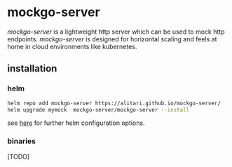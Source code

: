 # mockgo-server

*mockgo-server* is a lightweight http server which can be used to mock http endpoints. *mockgo-server* is designed for horizontal scaling and feels at home in cloud environments like kubernetes.

## installation

### helm

```bash
helm repo add mockgo-server https://alitari.github.io/mockgo-server/
helm upgrade mymock  mockgo-server/mockgo-server --install
```

see [here](./deployments/helm/mockgo-server/README.md) for further helm configuration options.

### binaries

[TODO]

